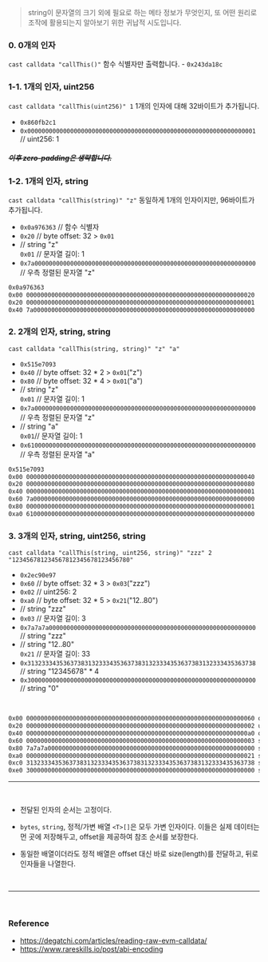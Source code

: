 > string이 문자열의 크기 외에 필요로 하는 메타 정보가 무엇인지, 또 어떤 원리로 조작에 활용되는지 알아보기 위한 귀납적 시도입니다.

### 0. 0개의 인자

`cast calldata "callThis()"`
함수 식별자만 출력합니다. - `0x243da18c`

### 1-1. 1개의 인자, uint256

`cast calldata "callThis(uint256)" 1`
1개의 인자에 대해 32바이트가 추가됩니다.

- `0x860fb2c1`
- `0x0000000000000000000000000000000000000000000000000000000000000001` // uint256: 1

##### ~~이후 zero-padding은 생략합니다.~~

### 1-2. 1개의 인자, string

`cast calldata "callThis(string)" "z"`
동일하게 1개의 인자이지만, 96바이트가 추가됩니다.

- `0x0a976363` // 함수 식별자
- `0x20` // byte offset: 32 > `0x01`
- // string "z" <br>
  `0x01` // 문자열 길이: 1
- `0x7a00000000000000000000000000000000000000000000000000000000000000` // 우측 정렬된 문자열 "z"

```sh
0x0a976363
0x00 0000000000000000000000000000000000000000000000000000000000000020
0x20 0000000000000000000000000000000000000000000000000000000000000001
0x40 7a00000000000000000000000000000000000000000000000000000000000000
```

### 2. 2개의 인자, string, string

`cast calldata "callThis(string, string)" "z" "a"`

- `0x515e7093`
- `0x40` // byte offset: 32 \* 2 > `0x01`("z")
- `0x80` // byte offset: 32 \* 4 > `0x01`("a")
- // string "z" <br>
  `0x01` // 문자열 길이: 1
- `0x7a00000000000000000000000000000000000000000000000000000000000000` // 우측 정렬된 문자열 "z"
- // string "a" <br>
  `0x01`// 문자열 길이: 1
- `0x6100000000000000000000000000000000000000000000000000000000000000` // 우측 정렬된 문자열 "a"

```sh
0x515e7093
0x00 0000000000000000000000000000000000000000000000000000000000000040
0x20 0000000000000000000000000000000000000000000000000000000000000080
0x40 0000000000000000000000000000000000000000000000000000000000000001
0x60 7a00000000000000000000000000000000000000000000000000000000000000
0x80 0000000000000000000000000000000000000000000000000000000000000001
0xa0 6100000000000000000000000000000000000000000000000000000000000000
```

### 3. 3개의 인자, string, uint256, string

`cast calldata "callThis(string, uint256, string)" "zzz" 2 "123456781234567812345678123456780"`

- `0x2ec90e97`
- `0x60` // byte offset: 32 \* 3 > `0x03`("zzz")
- `0x02` // uint256: 2
- `0xa0` // byte offset: 32 \* 5 > `0x21`("12..80")
- // string "zzz" <br>
- `0x03` // 문자열 길이: 3
- `0x7a7a7a0000000000000000000000000000000000000000000000000000000000` // string "zzz"
- // string "12..80" <br>
  `0x21` // 문자열 길이: 33
- `0x3132333435363738313233343536373831323334353637383132333435363738` // string "12345678" \* 4
- `0x3000000000000000000000000000000000000000000000000000000000000000` // string "0"

<br>

```sh
0x00 0000000000000000000000000000000000000000000000000000000000000060 offset zzz
0x20 0000000000000000000000000000000000000000000000000000000000000002 uint
0x40 00000000000000000000000000000000000000000000000000000000000000a0 offset 123..
0x60 0000000000000000000000000000000000000000000000000000000000000003 size zzz
0x80 7a7a7a0000000000000000000000000000000000000000000000000000000000 string zzz
0xa0 0000000000000000000000000000000000000000000000000000000000000021 size 123..
0xc0 3132333435363738313233343536373831323334353637383132333435363738 string 123(1) 
0xe0 3000000000000000000000000000000000000000000000000000000000000000 string 123(2)
```


---

<br>

- 전달된 인자의 순서는 고정이다.

- `bytes`, `string`, 정적/가변 배열 `<T>[]`은 모두 가변 인자이다. 이들은 실제 데이터는 먼 곳에 저장해두고, offset을 제공하여 참조 순서를 보장한다.

- 동일한 배열이더라도 정적 배열은 offset 대신 바로 size(length)를 전달하고, 뒤로 인자들을 나열한다.


<br>

---

<br>

### Reference

- https://degatchi.com/articles/reading-raw-evm-calldata/
- https://www.rareskills.io/post/abi-encoding
